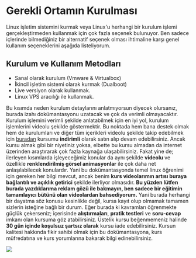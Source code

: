 Gerekli Ortamın Kurulması
=

Linux işletim sistemini kurmak veya Linux'u herhangi bir kurulum işlemi gerçekleştirmeden kullanmak için çok fazla seçenek bulunuyor. Ben sadece içlerinde bilmediğiniz bir alternatif seçenek olması ihtimaline karşı genel kullanım seçeneklerini aşağıda listeliyorum. 

Kurulum ve Kullanım Metodları
-
 
- Sanal olarak kurulum (Vmware & Virtualbox)
- İkincil işletim sistemi olarak kurmak (Dualboot)
- Live versiyon olarak kullanmak.
- Linux VPS aracılığı ile kullanmak.

Bu kısımda neden kurulum detaylarını anlatmıyorsun diyecek olursanız, burada izahı dokümantasyonu uzatacak ve çok da verimli olmayacaktır. Kurulum işlemini verimli şekilde anlatabilmek için en iyi yol, kurulum işlemlerini videolu şekilde göstermektir. Bu noktada hem bana destek olmak hem de kurulumları ve diğer tüm içerikleri videolu şekilde takip edebilmek için [buradan](https://www.udemy.com/kali-linux-ile-sifirdan-temel-linux-egitimi/?couponCode=GITHUB) kursumu **indirimli** olarak satın alıp devam edebilirsiniz. 
Ancak kursu almak gibi bir niyetiniz yoksa, elbette bu kursu almadan da internet üzerinden araştırarak çok fazla kaynağa ulaşabilirsiniz. Fakat yine de; ilerleyen kısımlarda işleyeceğimiz konular da aynı şekilde **videolu** ve özellikle **renklendirilmiş görsel animasyonlar** ile çok daha net anlaşılabilecek konulardır. Yani bu dokümantasyonda temel linux öğrenimi için gereken her bilgi mevcut, ancak benim **kurs videolarımın artısı buraya bağlantılı ve açıklık getirici** şekilde ilerliyor olmasıdır.  **Bu yüzden lütfen burada yazdıklarıma reklam gözü ile bakmayın, ben sadece bir eğitimin tamamlayıcı bütünü olan videolardan bahsediyorum.** 
Yani burada herhangi bir dayatma söz konusu kesinlikle değil, kursa kayıt olup olmamak tamamen sizlerin isteğine bağlı bir durum. Eğer burada ki kavramları öğrenmekte güçlük çekerseniz; içerisinde **alıştırmaları**, **pratik testleri** ve **soru-cevap** imkanı olan kursuma göz atabilirsiniz. Üstelik kursu beğenmemeniz halinde **30 gün içinde koşulsuz şartsız olarak** kursu iade edebilirsiniz. Kursun kalitesi hakkında fikir sahibi olmak için bu dokümantasyona, kurs müfredatına ve kurs yorumlarına bakarak bilgi edinebilirsiniz.


<a href="https://www.udemy.com/kali-linux-ile-sifirdan-temel-linux-egitimi/?couponCode=GITHUB"><img src="https://raw.githubusercontent.com/taylanbildik/Linux_Dersleri/master/img/0-%20Gerekli%20Ortam%C4%B1n%20Kurulmas%C4%B1/1.png"></a>
